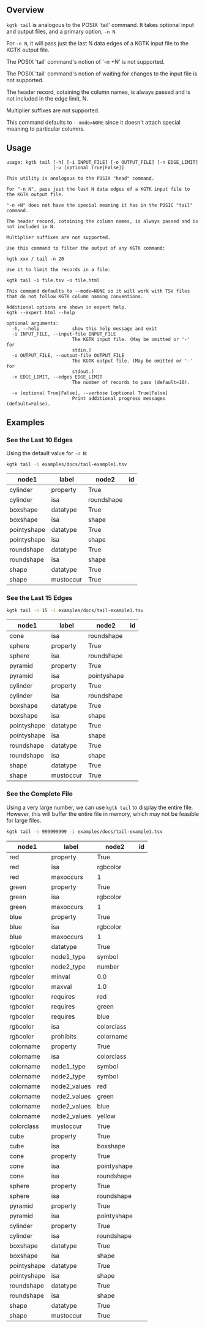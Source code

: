 ## Overview

`kgtk tail` is analogous to the POSIX 'tail' command.  It takes optional input
and output files, and a primary option, `-n N`.
                                                                                                                                                                     
For `-n N`, it will pass just the last N data edges of a KGTK
input file to the KGTK output file.
                                                                                                                                                                     
The POSIX 'tail' command's notion of '-n +N' is not supported.

The POSIX 'tail' command's notion of waiting for changes to the
input file is not supported.
                                                                                                                                                                     
The header record, cotaining the column names, is always passed and is not included in the edge limit, N.

Multiplier suffixes are not supported.

This command defaults to `--mode=NONE` since it doesn't attach special meaning
to particular columns.

## Usage

```
usage: kgtk tail [-h] [-i INPUT_FILE] [-o OUTPUT_FILE] [-n EDGE_LIMIT]
                 [-v [optional True|False]]

This utility is analogous to the POSIX "head" command. 

For "-n N", pass just the last N data edges of a KGTK input file to the KGTK output file. 

"-n +N" does not have the special meaning it has in the POSIC "tail" command. 

The header record, cotaining the column names, is always passed and is not included in N. 

Multiplier suffixes are not supported. 

Use this command to filter the output of any KGTK command: 

kgtk xxx / tail -n 20 

Use it to limit the records in a file: 

kgtk tail -i file.tsv -o file.html

This command defaults to --mode=NONE so it will work with TSV files that do not follow KGTK column naming conventions.

Additional options are shown in expert help.
kgtk --expert html --help

optional arguments:
  -h, --help            show this help message and exit
  -i INPUT_FILE, --input-file INPUT_FILE
                        The KGTK input file. (May be omitted or '-' for
                        stdin.)
  -o OUTPUT_FILE, --output-file OUTPUT_FILE
                        The KGTK output file. (May be omitted or '-' for
                        stdout.)
  -n EDGE_LIMIT, --edges EDGE_LIMIT
                        The number of records to pass (default=10).

  -v [optional True|False], --verbose [optional True|False]
                        Print additional progress messages (default=False).
```

## Examples

### See the Last 10 Edges

Using the default value for `-n N`:

```bash
kgtk tail -i examples/docs/tail-example1.tsv
```

| node1 | label | node2 | id |
| -- | -- | -- | -- |
| cylinder | property | True |  |
| cylinder | isa | roundshape |  |
| boxshape | datatype | True |  |
| boxshape | isa | shape |  |
| pointyshape | datatype | True |  |
| pointyshape | isa | shape |  |
| roundshape | datatype | True |  |
| roundshape | isa | shape |  |
| shape | datatype | True |  |
| shape | mustoccur | True |  |

### See the Last 15 Edges

```bash
kgtk tail -n 15 -i examples/docs/tail-example1.tsv
```

| node1 | label | node2 | id |
| -- | -- | -- | -- |
| cone | isa | roundshape |  |
| sphere | property | True |  |
| sphere | isa | roundshape |  |
| pyramid | property | True |  |
| pyramid | isa | pointyshape |  |
| cylinder | property | True |  |
| cylinder | isa | roundshape |  |
| boxshape | datatype | True |  |
| boxshape | isa | shape |  |
| pointyshape | datatype | True |  |
| pointyshape | isa | shape |  |
| roundshape | datatype | True |  |
| roundshape | isa | shape |  |
| shape | datatype | True |  |
| shape | mustoccur | True |  |

### See the Complete File

Using a very large number, we can use `kgtk tail` to display
the entire file.  However, this will buffer the entire file
in memory, which may not be feasible for large files.

```bash
kgtk tail -n 999999999 -i examples/docs/tail-example1.tsv
```

| node1 | label | node2 | id |
| -- | -- | -- | -- |
| red | property | True |  |
| red | isa | rgbcolor |  |
| red | maxoccurs | 1 |  |
| green | property | True |  |
| green | isa | rgbcolor |  |
| green | maxoccurs | 1 |  |
| blue | property | True |  |
| blue | isa | rgbcolor |  |
| blue | maxoccurs | 1 |  |
| rgbcolor | datatype | True |  |
| rgbcolor | node1_type | symbol |  |
| rgbcolor | node2_type | number |  |
| rgbcolor | minval | 0.0 |  |
| rgbcolor | maxval | 1.0 |  |
| rgbcolor | requires | red |  |
| rgbcolor | requires | green |  |
| rgbcolor | requires | blue |  |
| rgbcolor | isa | colorclass |  |
| rgbcolor | prohibits | colorname |  |
| colorname | property | True |  |
| colorname | isa | colorclass |  |
| colorname | node1_type | symbol |  |
| colorname | node2_type | symbol |  |
| colorname | node2_values | red |  |
| colorname | node2_values | green |  |
| colorname | node2_values | blue |  |
| colorname | node2_values | yellow |  |
| colorclass | mustoccur | True |  |
| cube | property | True |  |
| cube | isa | boxshape |  |
| cone | property | True |  |
| cone | isa | pointyshape |  |
| cone | isa | roundshape |  |
| sphere | property | True |  |
| sphere | isa | roundshape |  |
| pyramid | property | True |  |
| pyramid | isa | pointyshape |  |
| cylinder | property | True |  |
| cylinder | isa | roundshape |  |
| boxshape | datatype | True |  |
| boxshape | isa | shape |  |
| pointyshape | datatype | True |  |
| pointyshape | isa | shape |  |
| roundshape | datatype | True |  |
| roundshape | isa | shape |  |
| shape | datatype | True |  |
| shape | mustoccur | True |  |

